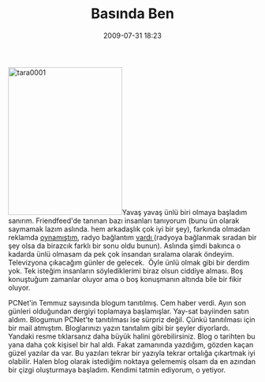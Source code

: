 ﻿---
layout: post
title: Bas&#305;nda Ben
date: 2009-07-31 18:23
comments: true
categories: []
---
<a href="http://onurbaykal.com.tr/wp-content/uploads/2009/07/tara0001.jpg"><img class="alignleft size-medium wp-image-1100" title="tara0001" src="http://onurbaykal.com.tr/wp-content/uploads/2009/07/tara0001-231x300.jpg" alt="tara0001" width="231" height="300" /></a>Yavaş yavaş ünlü biri olmaya başladım sanırım. Friendfeed'de tanınan bazı insanları tanıyorum (bunu ün olarak saymamak lazım aslında. hem arkadaşlık çok iyi bir şey), farkında olmadan reklamda <a href="http://onurbaykal.com.tr/hayatsal/nl-mym-neyim">oynamıştım</a>, radyo bağlantım <a href="http://onurbaykal.com.tr/hayatsal/modern-sabahlar-telefon-baglantim">vardı </a>(radyoya bağlanmak sıradan bir şey olsa da birazcık farklı bir sonu oldu bunun). Aslında şimdi bakınca o kadarda ünlü olmasam da pek çok insandan sıralama olarak öndeyim. Televizyona çıkacağım günler de gelecek.  Öyle ünlü olmak gibi bir derdim yok. Tek isteğim insanların söylediklerimi biraz olsun ciddiye alması. Boş konuştuğum zamanlar oluyor ama o boş konuşmanın altında bile bir fikir oluyor.

PCNet'in Temmuz sayısında blogum tanıtılmış. Cem haber verdi. Ayın son günleri olduğundan dergiyi toplamaya başlamışlar. Yay-sat bayiinden satın aldım. Blogumun PCNet'te tanıtılması ise sürpriz değil. Çünkü tanıtılması için bir mail atmıştım. Bloglarınızı yazın tanıtalım gibi bir şeyler diyorlardı. Yandaki resme tıklarsanız daha büyük halini görebilirsiniz. Blog o tarihten bu yana daha çok kişisel bir hal aldı. Fakat zamanında yazdığım, gözden kaçan güzel yazılar da var. Bu yazıları tekrar bir yazıyla tekrar ortalığa çıkartmak iyi olabilir. Halen blog olarak istediğim noktaya gelememiş olsam da en azından bir çizgi oluşturmaya başladım. Kendimi tatmin ediyorum, o yetiyor.

